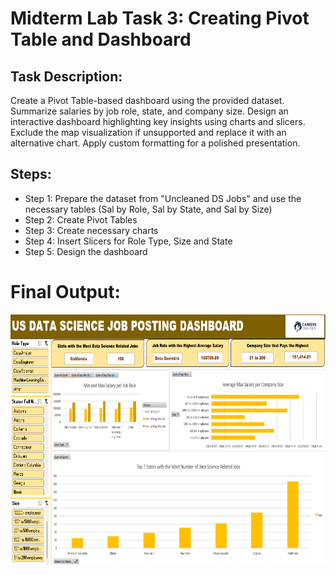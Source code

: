 # Midterm Lab Task 3: Creating Pivot Table and Dashboard
## Task Description:

Create a Pivot Table-based dashboard using the provided dataset. Summarize salaries by job role, state, and company size. Design an interactive dashboard highlighting key insights using charts and slicers. Exclude the map visualization if unsupported and replace it with an alternative chart. Apply custom formatting for a polished presentation.

## Steps:
- Step 1: Prepare the dataset from "Uncleaned DS Jobs" and use the necessary tables (Sal by Role, Sal by State, and Sal by Size)
- Step 2: Create Pivot Tables
- Step 3: Create necessary charts
- Step 4: Insert Slicers for Role Type, Size and State
- Step 5: Design the dashboard

# Final Output:
<img src="images/dashboard.png" alt="Alt Text" width="525" height="400">
